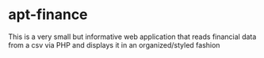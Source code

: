 # apt-finance

This is a very small but informative web application that reads financial data from a csv via PHP and displays it in an organized/styled fashion
